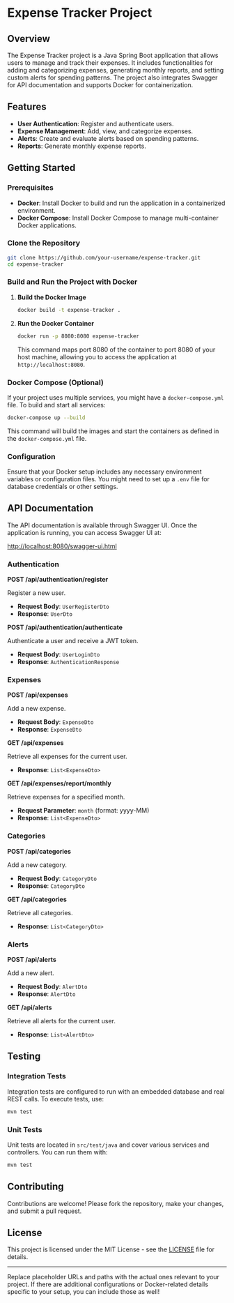 # Expense Tracker Project

## Overview

The Expense Tracker project is a Java Spring Boot application that allows users to manage and track their expenses. It includes functionalities for adding and categorizing expenses, generating monthly reports, and setting custom alerts for spending patterns. The project also integrates Swagger for API documentation and supports Docker for containerization.

## Features

- **User Authentication**: Register and authenticate users.
- **Expense Management**: Add, view, and categorize expenses.
- **Alerts**: Create and evaluate alerts based on spending patterns.
- **Reports**: Generate monthly expense reports.

## Getting Started

### Prerequisites

- **Docker**: Install Docker to build and run the application in a containerized environment.
- **Docker Compose**: Install Docker Compose to manage multi-container Docker applications.

### Clone the Repository

```bash
git clone https://github.com/your-username/expense-tracker.git
cd expense-tracker
```

### Build and Run the Project with Docker

1. **Build the Docker Image**

   ```bash
   docker build -t expense-tracker .
   ```

2. **Run the Docker Container**

   ```bash
   docker run -p 8080:8080 expense-tracker
   ```

   This command maps port 8080 of the container to port 8080 of your host machine, allowing you to access the application at `http://localhost:8080`.

### Docker Compose (Optional)

If your project uses multiple services, you might have a `docker-compose.yml` file. To build and start all services:

```bash
docker-compose up --build
```

This command will build the images and start the containers as defined in the `docker-compose.yml` file.

### Configuration

Ensure that your Docker setup includes any necessary environment variables or configuration files. You might need to set up a `.env` file for database credentials or other settings.

## API Documentation

The API documentation is available through Swagger UI. Once the application is running, you can access Swagger UI at:

[http://localhost:8080/swagger-ui.html](http://localhost:8080/swagger-ui.html)

### Authentication

**POST /api/authentication/register**

Register a new user.

- **Request Body**: `UserRegisterDto`
- **Response**: `UserDto`

**POST /api/authentication/authenticate**

Authenticate a user and receive a JWT token.

- **Request Body**: `UserLoginDto`
- **Response**: `AuthenticationResponse`

### Expenses

**POST /api/expenses**

Add a new expense.

- **Request Body**: `ExpenseDto`
- **Response**: `ExpenseDto`

**GET /api/expenses**

Retrieve all expenses for the current user.

- **Response**: `List<ExpenseDto>`

**GET /api/expenses/report/monthly**

Retrieve expenses for a specified month.

- **Request Parameter**: `month` (format: yyyy-MM)
- **Response**: `List<ExpenseDto>`

### Categories

**POST /api/categories**

Add a new category.

- **Request Body**: `CategoryDto`
- **Response**: `CategoryDto`

**GET /api/categories**

Retrieve all categories.

- **Response**: `List<CategoryDto>`

### Alerts

**POST /api/alerts**

Add a new alert.

- **Request Body**: `AlertDto`
- **Response**: `AlertDto`

**GET /api/alerts**

Retrieve all alerts for the current user.

- **Response**: `List<AlertDto>`

## Testing

### Integration Tests

Integration tests are configured to run with an embedded database and real REST calls. To execute tests, use:

```bash
mvn test
```

### Unit Tests

Unit tests are located in `src/test/java` and cover various services and controllers. You can run them with:

```bash
mvn test
```

## Contributing

Contributions are welcome! Please fork the repository, make your changes, and submit a pull request.

## License

This project is licensed under the MIT License - see the [LICENSE](LICENSE) file for details.

---

Replace placeholder URLs and paths with the actual ones relevant to your project. If there are additional configurations or Docker-related details specific to your setup, you can include those as well!